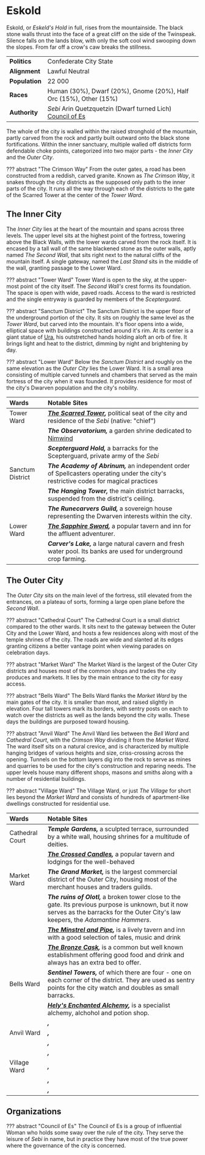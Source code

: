 # Eskold
Eskold, or _Eskeld's Hold_ in full, rises from the mountainside. The black stone walls thrust into the face of a great cliff on the side of the Twinspeak. Silence falls on the lands blow, with only the soft cool wind swooping down the slopes. From far off a crow's caw breaks the stillness. 

|||
|:--------------|:--------------         |
|**Politics**   | Confederate City State |
|**Alignment**  | Lawful Neutral         |
|**Population** | 22 000                 |
|**Races**      | Human (30%), Dwarf (20%), Gnome (20%), Half Orc (15%), Other (15%) |
|**Authority**  | _Sebi_ Arin Quetzquetzin (Dwarf turned Lich)</br>[Council of Es](#council_of_es) |

The whole of the city is walled within the raised stronghold of the mountain, partly carved from the rock and partly built outward onto the black stone fortifications. Within the inner sanctuary, multiple walled off districts form defendable choke points, categorized into two major parts - the _Inner City_ and the _Outer City_.

??? abstract "The Crimson Way"
    From the outer gates, a road has been constructed from a reddish, carved granite. Known as _The Crimson Way_, it snakes through the city districts as the supposed only path to the inner parts of the city. It runs all the way through each of the districts to the gate of the Scarred Tower at the center of the _Tower Ward_.

## The Inner City
The _Inner City_ lies at the heart of the mountain and spans across three levels. The upper level sits at the highest point of the fortress, towering above the Black Walls, with the lower wards carved from the rock itself. It is encased by a tall wall of the same blackened stone as the outer walls, aptly named _The Second Wall_, that sits right next to the natural cliffs of the mountain itself. A single gateway, named the _Last Stand_ sits in the middle of the wall, granting passage to the Lower Ward.

??? abstract "Tower Ward"
    Tower Ward is open to the sky, at the upper-most point of the city itself. The _Second Wall's_ crest forms its foundation. The space is open with wide, paved roads. Access to the ward is restricted and the single entryway is guarded by members of the _Scepterguard_.

??? abstract "Sanctum District"
    The Sanctum District is the upper floor of the underground portion of the city.  It sits on roughly the same level as the _Tower Ward_, but carved into the mountain. It's floor opens into a wide, elliptical space with buildings constructed around it's rim. At its center is a giant statue of [Ura](/religion/deities/ura), his outstretched hands holding aloft an orb of fire. It brings light and heat to the district, dimming by night and brightening by day.

??? abstract "Lower Ward"
    Below the _Sanctum District_ and roughly on the same elevation as the _Outer City_ lies the Lower Ward. It is a small area consisting of multiple carved tunnels and chambers that served as the main fortress of the city when it was founded. It provides residence for most of the city's Dwarven population and the city's nobility.

|Wards|Notable Sites|
|:--|:--|
|Tower Ward|***[The Scarred Tower](/geography/settlements/niarnfell/places_of_interest/scarred_tower),*** political seat of the city and residence of the _Sebi_ (native: "chief")|
||***The Observatorium,*** a garden shrine dedicated to [Nimwind](/religion/deities/nimwind)|
||***Scepterguard Hold,*** a barracks for the Scepterguard, private army of the _Sebi_|
|Sanctum District   |***The Academy of Abrinum,*** an independent order of Spellcasters operating under the city's restrictive codes for magical practices|
||***The Hanging Tower,*** the main district barracks, suspended from the district's ceiling.|
||***The Runecarvers Guild,*** a sovereign house representing the Dwarven interests within the city.|
|Lower Ward         |***[The Sapphire Sword](/geography/settlements/niarnfell/places_of_interest/sapphire_sword),*** a popular tavern and inn for the affluent adventurer.|
||***Carver's Lake,*** a large natural cavern and fresh water pool. Its banks are used for underground crop farming.|

## The Outer City
The _Outer City_ sits on the main level of the fortress, still elevated from the entrances, on a plateau of sorts, forming a large open plane before the _Second Wall_.

??? abstract "Cathedral Court"
    The Cathedral Court is a small district compared to the other wards. It sits next to the gateway between the Outer City and the Lower Ward, and hosts a few residences along with most of the temple shrines of the city. The roads are wide and slanted at its edges granting citizens a better vantage point when viewing parades on celebration days.

??? abstract "Market Ward"
    The Market Ward is the largest of the Outer City districts and houses most of the common shops and trades the city produces and markets. It lies by the main entrance to the city for easy access.

??? abstract "Bells Ward"
    The Bells Ward flanks the _Market Ward_ by the main gates of the city. It is smaller than most, and raised slightly in elevation. Four tall towers mark its borders, with sentry posts on each to watch over the districts as well as the lands beyond the city walls. These days the buildings are purposed toward housing.

??? abstract "Anvil Ward"
    The Anvil Ward lies between the _Bell Ward_ and _Cathedral Court_, with the _Crimson Way_ dividing it from the _Market Ward_. The ward itself sits on a natural crevice, and is characterized by multiple hanging bridges of various heights and size, criss-crossing across the opening. Tunnels on the bottom layers dig into the rock to serve as mines and quarries to be used for the city's construction and reparing needs. The upper levels house many different shops, masons and smiths along with a number of residential buildings.

??? abstract "Village Ward"
    The Village Ward, or just _The Village_ for short lies beyond the _Market Ward_ and consists of hundreds of apartment-like dwellings constructed for residential use.

|Wards|Notable Sites|
|:--|:--|
|Cathedral Court|***Temple Gardens,*** a sculpted terrace, surrounded by a white wall, housing shrines for a multitude of deities.|
||***[The Crossed Candles](/geography/settlements/niarnfell/places_of_interest/crossed_candles),*** a popular tavern and lodgings for the well-behaved|
|Market Ward|***The Grand Market,*** is the largest commercial district of the Outer City, housing most of the merchant houses and traders guilds.|
||***The ruins of Olotl,*** a broken tower close to the gate. Its previous purpose is unknown, but it now serves as the barracks for the Outer City's law keepers, the _Adamantine Hammers_.|
||***[The Minstrel and Pipe](/geography/settlements/niarnfell/places_of_interest/minstrel_and_pipe),*** is a lively tavern and inn with a good selection of tales, music and drink|
||***[The Bronze Cask](/geography/settlements/niarnfell/places_of_interest/bronze_cask),*** is a common but well known establishment offering good food and drink and always has an extra bed to offer.|
|Bells Ward|***Sentinel Towers,*** of which there are four - one on each corner of the district. They are used as sentry points for the city watch and doubles as small barracks.|
||***[Hely's Enchanted Alchemy](/geography/settlements/niarnfell/places_of_interest/helys_alchemy),*** is a specialist alchemy, alchohol and potion shop.|
||***,***|
|Anvil Ward|***,***|
||***,***|
||***,***|
|Village Ward|***,***|
||***,***|
||***,***|

## Organizations

<a name='council_of_es'></a>

??? abstract "Council of Es"
    The Council of Es is a group of influential Woman who holds some sway over the rule of the city. They serve the leisure of _Sebi_ in name, but in practice they have most of the true power where the governance of the city is concerned.


